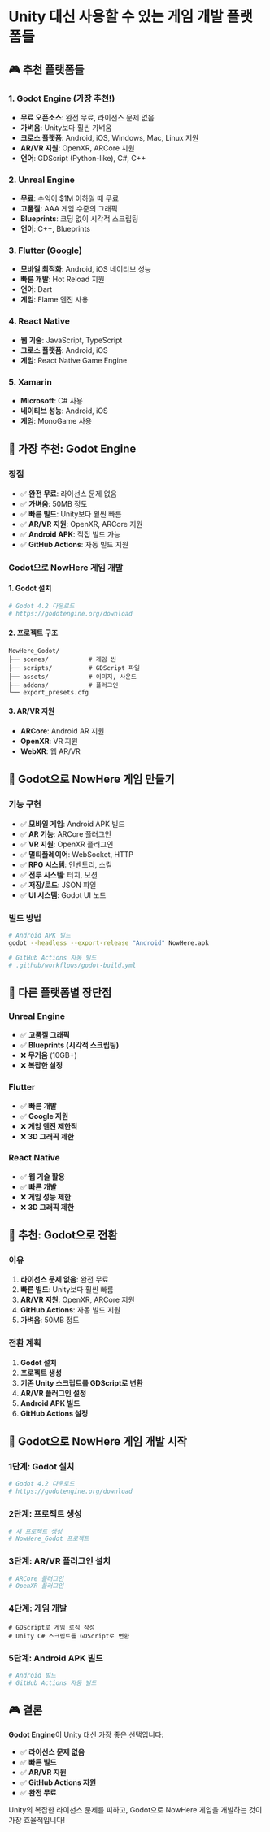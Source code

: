 # Unity 대신 사용할 수 있는 게임 개발 플랫폼들

## 🎮 **추천 플랫폼들**

### **1. Godot Engine (가장 추천!)**
- **무료 오픈소스**: 완전 무료, 라이선스 문제 없음
- **가벼움**: Unity보다 훨씬 가벼움
- **크로스 플랫폼**: Android, iOS, Windows, Mac, Linux 지원
- **AR/VR 지원**: OpenXR, ARCore 지원
- **언어**: GDScript (Python-like), C#, C++

### **2. Unreal Engine**
- **무료**: 수익이 $1M 이하일 때 무료
- **고품질**: AAA 게임 수준의 그래픽
- **Blueprints**: 코딩 없이 시각적 스크립팅
- **언어**: C++, Blueprints

### **3. Flutter (Google)**
- **모바일 최적화**: Android, iOS 네이티브 성능
- **빠른 개발**: Hot Reload 지원
- **언어**: Dart
- **게임**: Flame 엔진 사용

### **4. React Native**
- **웹 기술**: JavaScript, TypeScript
- **크로스 플랫폼**: Android, iOS
- **게임**: React Native Game Engine

### **5. Xamarin**
- **Microsoft**: C# 사용
- **네이티브 성능**: Android, iOS
- **게임**: MonoGame 사용

## 🚀 **가장 추천: Godot Engine**

### **장점**
- ✅ **완전 무료**: 라이선스 문제 없음
- ✅ **가벼움**: 50MB 정도
- ✅ **빠른 빌드**: Unity보다 훨씬 빠름
- ✅ **AR/VR 지원**: OpenXR, ARCore 지원
- ✅ **Android APK**: 직접 빌드 가능
- ✅ **GitHub Actions**: 자동 빌드 지원

### **Godot으로 NowHere 게임 개발**

#### **1. Godot 설치**
```bash
# Godot 4.2 다운로드
# https://godotengine.org/download
```

#### **2. 프로젝트 구조**
```
NowHere_Godot/
├── scenes/           # 게임 씬
├── scripts/          # GDScript 파일
├── assets/           # 이미지, 사운드
├── addons/           # 플러그인
└── export_presets.cfg
```

#### **3. AR/VR 지원**
- **ARCore**: Android AR 지원
- **OpenXR**: VR 지원
- **WebXR**: 웹 AR/VR

## 🎯 **Godot으로 NowHere 게임 만들기**

### **기능 구현**
- ✅ **모바일 게임**: Android APK 빌드
- ✅ **AR 기능**: ARCore 플러그인
- ✅ **VR 지원**: OpenXR 플러그인
- ✅ **멀티플레이어**: WebSocket, HTTP
- ✅ **RPG 시스템**: 인벤토리, 스킬
- ✅ **전투 시스템**: 터치, 모션
- ✅ **저장/로드**: JSON 파일
- ✅ **UI 시스템**: Godot UI 노드

### **빌드 방법**
```bash
# Android APK 빌드
godot --headless --export-release "Android" NowHere.apk

# GitHub Actions 자동 빌드
# .github/workflows/godot-build.yml
```

## 🔧 **다른 플랫폼별 장단점**

### **Unreal Engine**
- ✅ **고품질 그래픽**
- ✅ **Blueprints (시각적 스크립팅)**
- ❌ **무거움** (10GB+)
- ❌ **복잡한 설정**

### **Flutter**
- ✅ **빠른 개발**
- ✅ **Google 지원**
- ❌ **게임 엔진 제한적**
- ❌ **3D 그래픽 제한**

### **React Native**
- ✅ **웹 기술 활용**
- ✅ **빠른 개발**
- ❌ **게임 성능 제한**
- ❌ **3D 그래픽 제한**

## 🚀 **추천: Godot으로 전환**

### **이유**
1. **라이선스 문제 없음**: 완전 무료
2. **빠른 빌드**: Unity보다 훨씬 빠름
3. **AR/VR 지원**: OpenXR, ARCore 지원
4. **GitHub Actions**: 자동 빌드 지원
5. **가벼움**: 50MB 정도

### **전환 계획**
1. **Godot 설치**
2. **프로젝트 생성**
3. **기존 Unity 스크립트를 GDScript로 변환**
4. **AR/VR 플러그인 설정**
5. **Android APK 빌드**
6. **GitHub Actions 설정**

## 📱 **Godot으로 NowHere 게임 개발 시작**

### **1단계: Godot 설치**
```bash
# Godot 4.2 다운로드
# https://godotengine.org/download
```

### **2단계: 프로젝트 생성**
```bash
# 새 프로젝트 생성
# NowHere_Godot 프로젝트
```

### **3단계: AR/VR 플러그인 설치**
```bash
# ARCore 플러그인
# OpenXR 플러그인
```

### **4단계: 게임 개발**
```gdscript
# GDScript로 게임 로직 작성
# Unity C# 스크립트를 GDScript로 변환
```

### **5단계: Android APK 빌드**
```bash
# Android 빌드
# GitHub Actions 자동 빌드
```

## 🎮 **결론**

**Godot Engine**이 Unity 대신 가장 좋은 선택입니다:

- ✅ **라이선스 문제 없음**
- ✅ **빠른 빌드**
- ✅ **AR/VR 지원**
- ✅ **GitHub Actions 지원**
- ✅ **완전 무료**

Unity의 복잡한 라이선스 문제를 피하고, Godot으로 NowHere 게임을 개발하는 것이 가장 효율적입니다!
